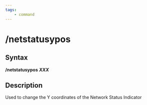 ```yaml
---
tags:
    - command
---
```

# /netstatusypos

## Syntax

**/netstatusypos** _**XXX**_

## Description

Used to change the Y coordinates of the Network Status Indicator


